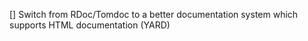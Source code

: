 [] Switch from RDoc/Tomdoc to a better documentation system which supports HTML documentation (YARD)
